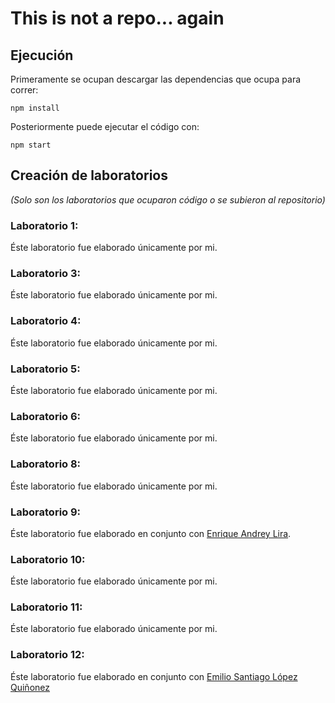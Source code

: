 # This is not a repo... again

## Ejecución

Primeramente se ocupan descargar las dependencias que ocupa para correr:

```
npm install
```

Posteriormente puede ejecutar el código con:

```
npm start
```

## Creación de laboratorios
*(Solo son los laboratorios que ocuparon código o se subieron al repositorio)*

### Laboratorio 1:
Éste laboratorio fue elaborado únicamente por mi.

### Laboratorio 3:
Éste laboratorio fue elaborado únicamente por mi.

### Laboratorio 4:
Éste laboratorio fue elaborado únicamente por mi.

### Laboratorio 5:
Éste laboratorio fue elaborado únicamente por mi.

### Laboratorio 6:
Éste laboratorio fue elaborado únicamente por mi.

### Laboratorio 8:
Éste laboratorio fue elaborado únicamente por mi.

### Laboratorio 9:
Éste laboratorio fue elaborado en conjunto con [Enrique Andrey Lira](https://github.com/Andreylira08/laboratorios/commit/fd996531620ea3da9e1ed805cb342c8ac2775090).

### Laboratorio 10:
Éste laboratorio fue elaborado únicamente por mi.

### Laboratorio 11:
Éste laboratorio fue elaborado únicamente por mi.

### Laboratorio 12:
Éste laboratorio fue elaborado en conjunto con [Emilio Santiago López Quiñonez](https://github.com/EdCanCe/This-is-not-a-repo...again/commit/d9347787c15f7913f8a301cf2d317e8bf974a203)